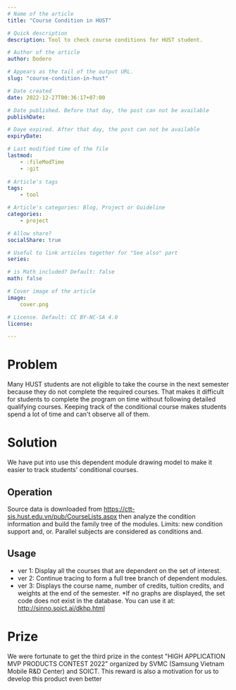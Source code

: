 ```yaml
---
# Name of the article
title: "Course Condition in HUST"

# Quick description
description: Tool to check course conditions for HUST student.

# Author of the article
author: Dodero

# Appears as the tail of the output URL.
slug: "course-condition-in-hust"

# Date created
date: 2022-12-27T00:36:17+07:00

# Date published. Before that day, the post can not be available
publishDate: 

# Daye expired. After that day, the post can not be available
expiryDate:

# Last modified time of the file
lastmod: 
    - :fileModTime
    - :git
    
# Article's tags
tags: 
    - tool

# Article's categories: Blog, Project or Guideline
categories:
    - project

# Allow share?
socialShare: true

# Useful to link articles together for "See also" part
series: 

# is Math included? Default: false
math: false

# Cover image of the article
image: 
    cover.png

# License. Default: CC BY-NC-SA 4.0
license:

---
```


# Problem
Many HUST students are not eligible to take the course in the next semester because they do not complete the required courses. That makes it difficult for students to complete the program on time without following detailed qualifying courses. Keeping track of the conditional course makes students spend a lot of time and can't observe all of them.
# Solution
We have put into use this dependent module drawing model to make it easier to track students' conditional courses.
## Operation
Source data is downloaded from https://ctt-sis.hust.edu.vn/pub/CourseLists.aspx
then analyze the condition information and build the family tree of the modules.
Limits: new condition support and, or. Parallel subjects are considered as conditions and.
## Usage
- ver 1: Display all the courses that are dependent on the set of interest.
- ver 2: Continue tracing to form a full tree branch of dependent modules.
- ver 3: Displays the course name, number of credits, tuition credits, and weights at the end of the semester.
*If no graphs are displayed, the set code does not exist in the database.
You can use it at: http://sinno.soict.ai/dkhp.html
# Prize
We were fortunate to get the third prize in the contest "HIGH APPLICATION MVP PRODUCTS CONTEST 2022" organized by SVMC (Samsung Vietnam Mobile R&D Center) and SOICT. This reward is also a motivation for us to develop this product even better